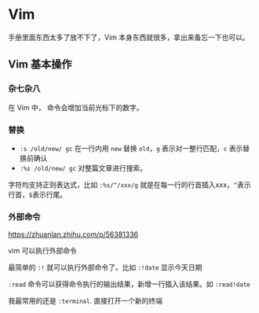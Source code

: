 # Vim

手册里面东西太多了放不下了，Vim 本身东西就很多，拿出来备忘一下也可以。

## Vim 基本操作

### 杂七杂八

在 Vim 中，<C-a> 命令会增加当前光标下的数字。

### 替换
- `:s /old/new/ gc` 在一行内用 `new` 替换 `old`，`g` 表示对一整行匹配，`c` 表示替换前确认
- `:%s /old/new/ gc` 对整篇文章进行搜索。

字符均支持正则表达式，比如 `:%s/^/xxx/g` 就是在每一行的行首插入xxx，`^`表示行首，`$`表示行尾。

### 外部命令

<https://zhuanlan.zhihu.com/p/56381336>

vim 可以执行外部命令

最简单的 `:!` 就可以执行外部命令了。比如 `:!date` 显示今天日期

`:read` 命令可以获得命令执行的输出结果，新增一行插入该结果。如 `:read!date`

我最常用的还是 `:terminal`. 直接打开一个新的终端
